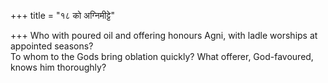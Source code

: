+++
title = "१८ को अग्निमीट्टे"

+++
Who with poured oil and offering honours Agni, with ladle worships at appointed seasons?  
     To whom to the Gods bring oblation quickly? What offerer, God-favoured, knows him thoroughly?